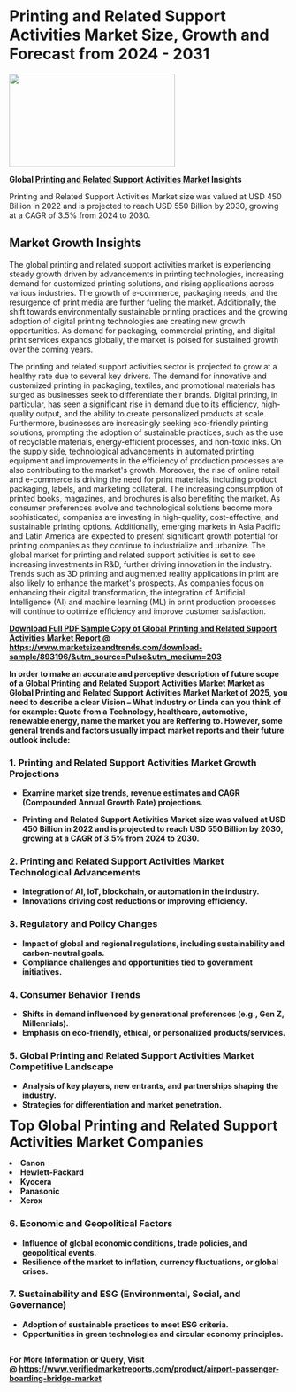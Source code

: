 <H1>Printing and Related Support Activities Market Size, Growth and Forecast from 2024 - 2031</H1><img class="aligncenter size-medium wp-image-584254" src="https://thirdeyenews.in/wp-content/uploads/2024/09/Global-Market-Research-300x168.jpeg" alt="" width="300" height="168" /><p><strong>Global&nbsp;<a href="https://www.marketsizeandtrends.com/download-sample/893196/&amp;utm_source=Pulse&amp;utm_medium=203">Printing and Related Support Activities Market</a> Insights</strong></p><p>Printing and Related Support Activities Market size was valued at USD 450 Billion in 2022 and is projected to reach USD 550 Billion by 2030, growing at a CAGR of 3.5% from 2024 to 2030.</p><p><h2>Market Growth Insights</h2> <p>The global printing and related support activities market is experiencing steady growth driven by advancements in printing technologies, increasing demand for customized printing solutions, and rising applications across various industries. The growth of e-commerce, packaging needs, and the resurgence of print media are further fueling the market. Additionally, the shift towards environmentally sustainable printing practices and the growing adoption of digital printing technologies are creating new growth opportunities. As demand for packaging, commercial printing, and digital print services expands globally, the market is poised for sustained growth over the coming years.</p> <p><strong><a href="#"></a></strong></p> <p>The printing and related support activities sector is projected to grow at a healthy rate due to several key drivers. The demand for innovative and customized printing in packaging, textiles, and promotional materials has surged as businesses seek to differentiate their brands. Digital printing, in particular, has seen a significant rise in demand due to its efficiency, high-quality output, and the ability to create personalized products at scale. Furthermore, businesses are increasingly seeking eco-friendly printing solutions, prompting the adoption of sustainable practices, such as the use of recyclable materials, energy-efficient processes, and non-toxic inks. On the supply side, technological advancements in automated printing equipment and improvements in the efficiency of production processes are also contributing to the market's growth. Moreover, the rise of online retail and e-commerce is driving the need for print materials, including product packaging, labels, and marketing collateral. The increasing consumption of printed books, magazines, and brochures is also benefiting the market. As consumer preferences evolve and technological solutions become more sophisticated, companies are investing in high-quality, cost-effective, and sustainable printing options. Additionally, emerging markets in Asia Pacific and Latin America are expected to present significant growth potential for printing companies as they continue to industrialize and urbanize. The global market for printing and related support activities is set to see increasing investments in R&D, further driving innovation in the industry. Trends such as 3D printing and augmented reality applications in print are also likely to enhance the market's prospects. As companies focus on enhancing their digital transformation, the integration of Artificial Intelligence (AI) and machine learning (ML) in print production processes will continue to optimize efficiency and improve customer satisfaction. <p><strong><a href="#"></p><p><span class=""><strong>Download Full PDF Sample Copy of Global Printing and Related Support Activities Market Report</strong> @ <a href="https://www.marketsizeandtrends.com/download-sample/893196/&amp;utm_source=Pulse&amp;utm_medium=203" target="_blank">https://www.marketsizeandtrends.com/download-sample/893196/&amp;utm_source=Pulse&amp;utm_medium=203</a></span></p><p>In order to make an accurate and perceptive description of future scope of a Global&nbsp;Printing and Related Support Activities Market Market as Global&nbsp;Printing and Related Support Activities Market Market of 2025, you need to describe a clear Vision &ndash; What Industry or Linda can you think of for example: Quote from a Technology, healthcare, automotive, renewable energy, name the market you are Reffering to. However, some general trends and factors usually impact market reports and their future outlook include:</p><h3>1.&nbsp;<strong>Printing and Related Support Activities Market Growth Projections</strong></h3><ul><li>Examine market size trends, revenue estimates and CAGR (Compounded Annual Growth Rate) projections.</li><li><p>Printing and Related Support Activities Market size was valued at USD 450 Billion in 2022 and is projected to reach USD 550 Billion by 2030, growing at a CAGR of 3.5% from 2024 to 2030.</p></li></ul><h3>2.&nbsp;<strong>Printing and Related Support Activities Market Technological Advancements</strong></h3><ul><li>Integration of AI, IoT, blockchain, or automation in the industry.</li><li>Innovations driving cost reductions or improving efficiency.</li></ul><h3>3.&nbsp;<strong>Regulatory and Policy Changes</strong></h3><ul><li>Impact of global and regional regulations, including sustainability and carbon-neutral goals.</li><li>Compliance challenges and opportunities tied to government initiatives.</li></ul><h3>4.&nbsp;<strong>Consumer Behavior Trends</strong></h3><ul><li>Shifts in demand influenced by generational preferences (e.g., Gen Z, Millennials).</li><li>Emphasis on eco-friendly, ethical, or personalized products/services.</li></ul><h3>5.&nbsp;<strong>Global Printing and Related Support Activities Market Competitive Landscape</strong></h3><ul><li>Analysis of key players, new entrants, and partnerships shaping the industry.</li><li>Strategies for differentiation and market penetration.</li></ul><p data-pm-slice="1 1 []"><span style="color: inherit; font-family: inherit; font-size: 25px;">Top Global Printing and Related Support Activities Market Companies</span></p><div class="" data-test-id=""><p><li>Canon</li><li> Hewlett-Packard</li><li> Kyocera</li><li> Panasonic</li><li> Xerox</li></p></div><h3>6.&nbsp;<strong>Economic and Geopolitical Factors</strong></h3><ul><li>Influence of global economic conditions, trade policies, and geopolitical events.</li><li>Resilience of the market to inflation, currency fluctuations, or global crises.</li></ul><h3>7.&nbsp;<strong>Sustainability and ESG (Environmental, Social, and Governance)</strong></h3><ul><li>Adoption of sustainable practices to meet ESG criteria.</li><li>Opportunities in green technologies and circular economy principles.</li></ul><h2><strong style="font-size: 14px;">For More Information or Query, Visit @&nbsp;</strong><a style="background-color: #ffffff; font-size: 14px;" href="https://www.marketsizeandtrends.com/report/printing-and-related-support-activities-market-/" target="_blank">https://www.verifiedmarketreports.com/product/airport-passenger-boarding-bridge-market</a></h2>
